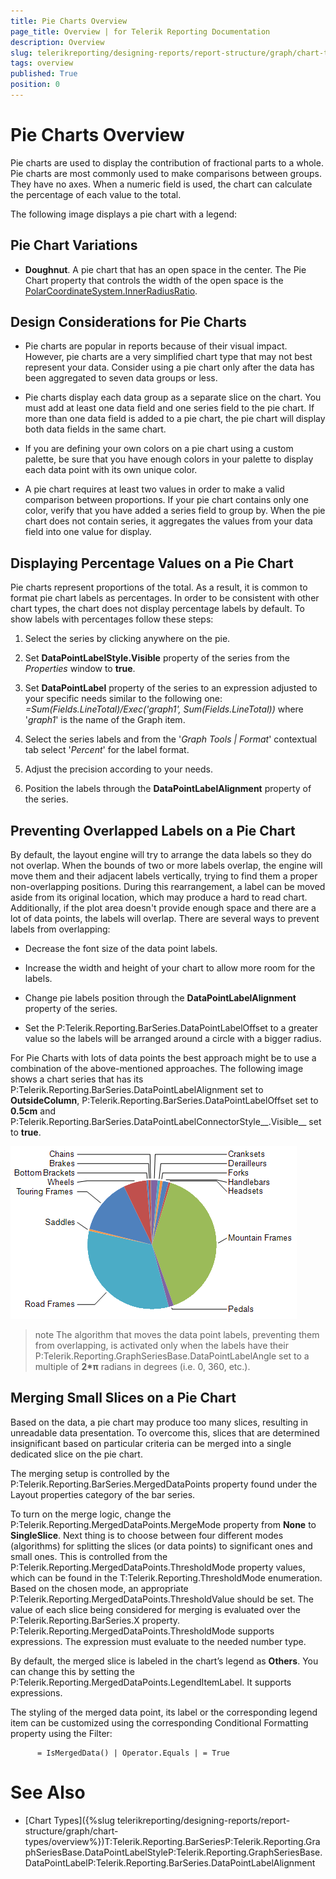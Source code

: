```yaml
---
title: Pie Charts Overview
page_title: Overview | for Telerik Reporting Documentation
description: Overview
slug: telerikreporting/designing-reports/report-structure/graph/chart-types/pie-charts/overview
tags: overview
published: True
position: 0
---
```


# Pie Charts Overview



Pie charts are used to display the contribution of fractional parts to a whole. Pie charts are most commonly
        used to make comparisons between groups. They have no axes. When a numeric field is used, the chart can calculate
        the percentage of each value to the total.
      

The following image displays a pie chart with a legend:

## Pie Chart Variations

* __Doughnut__. A pie chart that has an open space in the center. The Pie Chart property that controls the width of the open space
              is the 
              [PolarCoordinateSystem.InnerRadiusRatio](https://docs.telerik.com/reporting/p-telerik-reporting-polarcoordinatesystem-innerradiusratio).
            

## Design Considerations for Pie Charts

* Pie charts are popular in reports because of their visual impact. However, pie charts are a very
              simplified chart type that may not best represent your data. Consider using a pie chart only after the data has
              been aggregated to seven data groups or less.
            

* Pie charts display each data group as a separate slice on the chart. You must add at least one data
              field and one series field to the pie chart. If more than one data field is added to a pie chart, the pie chart
              will display both data fields in the same chart.
            

* If you are defining your own colors on a pie chart using a custom palette, be sure that you have
              enough colors in your palette to display each data point with its own unique color.
            

* A pie chart requires at least two values in order to make a valid comparison between proportions.
              If your pie chart contains only one color, verify that you have added a series field to group by. When the pie chart
              does not contain series, it aggregates the values from your data field into one value for display.
            

## Displaying Percentage Values on a Pie Chart

Pie charts represent proportions of the total. As a result, it is common to format pie chart
          labels as percentages. In order to be consistent with other chart types, the chart does not display percentage labels by default.
          To show labels with percentages follow these steps:
        

1. Select the series by clicking anywhere on the pie.

1. Set __DataPointLabelStyle.Visible__ property of the series from the *Properties* window to __true__.
            

1. Set __DataPointLabel__ property of the series to an expression adjusted to your specific needs similar to the following one: *=Sum(Fields.LineTotal)/Exec('graph1', Sum(Fields.LineTotal))* where '*graph1*' is the name of the Graph item.
            

1. Select the series labels and from the '*Graph Tools | Format*' contextual tab select '*Percent*' for the label format.
            

1. Adjust the precision according to your needs.

1. Position the labels through the __DataPointLabelAlignment__ property of the series.
            

## Preventing Overlapped Labels on a Pie Chart

By default, the layout engine will try to arrange the data labels so they do not overlap. When the bounds of two or more labels overlap,
          the engine will move them and their adjacent labels vertically, trying to find them a proper non-overlapping positions. During this rearrangement,
          a label can be moved aside from its original location, which may produce a hard to read chart. Additionally, if the plot area doesn't provide
          enough space and there are a lot of data points, the labels will overlap. There are several ways to prevent labels from overlapping:
        

* Decrease the font size of the data point labels.

* Increase the width and height of your chart to allow more room for the labels.

* Change pie labels position through the __DataPointLabelAlignment__ property of the series.
            

* Set the P:Telerik.Reporting.BarSeries.DataPointLabelOffset to a greater value
              so the labels will be arranged around a circle with a bigger radius.
            

For Pie Charts with lots of data points the best approach might be to use a combination of the above-mentioned approaches.
          The following image shows a chart series that has its
          P:Telerik.Reporting.BarSeries.DataPointLabelAlignment set to __OutsideColumn__,
          P:Telerik.Reporting.BarSeries.DataPointLabelOffset set to __0.5cm__
          and P:Telerik.Reporting.BarSeries.DataPointLabelConnectorStyle__.Visible__
          set to __true__.
          
  ![Outside Column Pie Chart](images/Graph/OutsideColumnPieChart.png)

>note The algorithm that moves the data point labels, preventing them from overlapping, is activated only when the labels have their            P:Telerik.Reporting.GraphSeriesBase.DataPointLabelAngle set to a multiple of  __2*π__  radians in degrees (i.e. 0, 360, etc.).          


## Merging Small Slices on a Pie Chart

Based on the data, a pie chart may produce too many slices, resulting in unreadable data presentation.
          To overcome this, slices that are determined insignificant based on particular criteria can be merged into a single dedicated slice on the pie chart.
        

The merging setup is controlled by the P:Telerik.Reporting.BarSeries.MergedDataPoints property 
          found under the Layout properties category of the bar series.
        

To turn on the merge logic, change the P:Telerik.Reporting.MergedDataPoints.MergeMode property 
          from __None__ to __SingleSlice__. Next thing is to choose between four different modes (algorithms) 
          for splitting the slices (or data points) to significant ones and small ones. This is controlled from the 
          P:Telerik.Reporting.MergedDataPoints.ThresholdMode property values, 
          which can be found in the T:Telerik.Reporting.ThresholdMode enumeration.
          Based on the chosen mode, an appropriate P:Telerik.Reporting.MergedDataPoints.ThresholdValue should be set.
          The value of each slice being considered for merging is evaluated over the P:Telerik.Reporting.BarSeries.X property.
          P:Telerik.Reporting.MergedDataPoints.ThresholdMode supports expressions. 
          The expression must evaluate to the needed number type.
        

By default, the merged slice is labeled in the chart’s legend as __Others__. You can change this by setting the 
          P:Telerik.Reporting.MergedDataPoints.LegendItemLabel. It supports expressions.
        

The styling of the merged data point, its label or the corresponding legend item can be customized using the corresponding Conditional Formatting property using the Filter:
          
          = IsMergedData() | Operator.Equals | = True
          

# See Also

 * [Chart Types]({%slug telerikreporting/designing-reports/report-structure/graph/chart-types/overview%})T:Telerik.Reporting.BarSeriesP:Telerik.Reporting.GraphSeriesBase.DataPointLabelStyleP:Telerik.Reporting.GraphSeriesBase.DataPointLabelP:Telerik.Reporting.BarSeries.DataPointLabelAlignment
